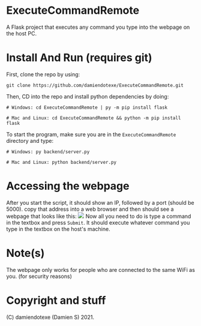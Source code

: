 # ExecuteCommandRemote
A Flask project that executes any command you type into the webpage on the host PC.
# Install And Run (requires git)
First, clone the repo by using:

`git clone https://github.com/damiendotexe/ExecuteCommandRemote.git`

Then, CD into the repo and install python dependencies by doing:

`# Windows:
cd ExecuteCommandRemote | py -m pip install flask
`

`# Mac and Linux:
cd ExecuteCommandRemote && python -m pip install flask
`

To start the program, make sure you are in the `ExecuteCommandRemote` directory and type:

`# Windows:
py backend/server.py
`

`# Mac and Linux:
python backend/server.py
`
# Accessing the webpage
After you start the script, it should show an IP, followed by a port (should be 5000). copy that address into a web browser and then should see a webpage that looks like this:
![](https://user-images.githubusercontent.com/81449138/129946099-aa608ddb-d13b-424d-9794-a914eb1d1940.png)
Now all you need to do is type a command in the textbox and press `Submit`.
It should execute whatever command you type in the textbox on the host's machine.
# Note(s)
The webpage only works for people who are connected to the same WiFi as you. (for security reasons)
# Copyright and stuff
(C) damiendotexe (Damien S) 2021.
